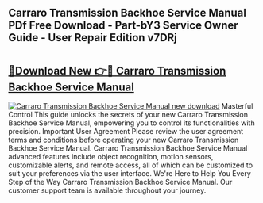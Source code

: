 ## Carraro Transmission Backhoe Service Manual PDf Free Download - Part-bY3 Service Owner Guide - User Repair Edition v7DRj

# <h2><a href="http://bc62639.oget.top/?id=Carraro+Transmission+Backhoe+Service+Manual">🔗Download New 👉🔴 Carraro Transmission Backhoe Service Manual</a></h2>

[![Carraro Transmission Backhoe Service Manual new download](https://i.imgur.com/5g1atiW.png)](http://bc62639.oget.top/?id=Carraro+Transmission+Backhoe+Service+Manual)
Masterful Control This guide unlocks the secrets of your new Carraro Transmission Backhoe Service Manual, empowering you to control its functionalities with precision. Important User Agreement Please review the user agreement terms and conditions before operating your new Carraro Transmission Backhoe Service Manual. Carraro Transmission Backhoe Service Manual advanced features include object recognition, motion sensors, customizable alerts, and remote access, all of which can be customized to suit your preferences via the user interface. We're Here to Help You Every Step of the Way Carraro Transmission Backhoe Service Manual. Our customer support team is available throughout your journey.
